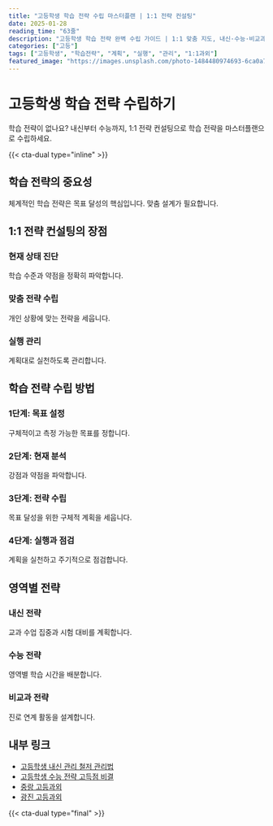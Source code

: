 ```yaml
---
title: "고등학생 학습 전략 수립 마스터플랜 | 1:1 전략 컨설팅"
date: 2025-01-28
reading_time: "63줄"
description: "고등학생 학습 전략 완벽 수립 가이드 | 1:1 맞춤 지도, 내신·수능·비교과 [2025년]"
categories: ["고등"]
tags: ["고등학생", "학습전략", "계획", "실행", "관리", "1:1과외"]
featured_image: "https://images.unsplash.com/photo-1484480974693-6ca0a78fb36b?w=1200&h=630&fit=crop"
---
```


# 고등학생 학습 전략 수립하기

학습 전략이 없나요? 내신부터 수능까지, 1:1 전략 컨설팅으로 학습 전략을 마스터플랜으로 수립하세요.

{{< cta-dual type="inline" >}}

## 학습 전략의 중요성

체계적인 학습 전략은 목표 달성의 핵심입니다. 맞춤 설계가 필요합니다.

## 1:1 전략 컨설팅의 장점

### 현재 상태 진단
학습 수준과 약점을 정확히 파악합니다.

### 맞춤 전략 수립
개인 상황에 맞는 전략을 세웁니다.

### 실행 관리
계획대로 실천하도록 관리합니다.

## 학습 전략 수립 방법

### 1단계: 목표 설정
구체적이고 측정 가능한 목표를 정합니다.

### 2단계: 현재 분석
강점과 약점을 파악합니다.

### 3단계: 전략 수립
목표 달성을 위한 구체적 계획을 세웁니다.

### 4단계: 실행과 점검
계획을 실천하고 주기적으로 점검합니다.

## 영역별 전략

### 내신 전략
교과 수업 집중과 시험 대비를 계획합니다.

### 수능 전략
영역별 학습 시간을 배분합니다.

### 비교과 전략
진로 연계 활동을 설계합니다.

## 내부 링크
- [고등학생 내신 관리 철저 관리법](../../high/high-grade-management/)
- [고등학생 수능 전략 고득점 비결](../../high/high-suneung-strategy/)
- [중랑 고등과외](../../local/jungnang-high/)
- [광진 고등과외](../../local/gwangjin-high/)

{{< cta-dual type="final" >}}
